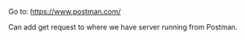 Go to: 
https://www.postman.com/

Can add get request to where we have server running from Postman. 

